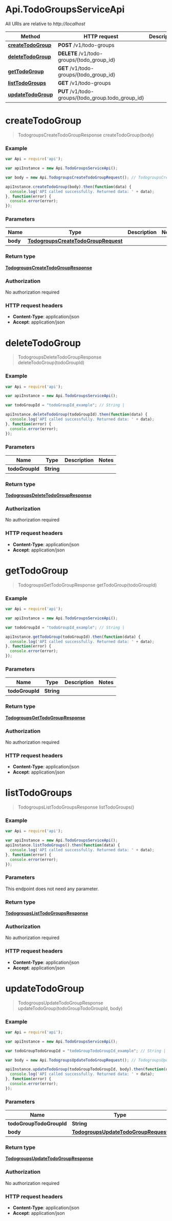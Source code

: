 # Api.TodoGroupsServiceApi

All URIs are relative to *http://localhost*

Method | HTTP request | Description
------------- | ------------- | -------------
[**createTodoGroup**](TodoGroupsServiceApi.md#createTodoGroup) | **POST** /v1/todo-groups | 
[**deleteTodoGroup**](TodoGroupsServiceApi.md#deleteTodoGroup) | **DELETE** /v1/todo-groups/{todo_group_id} | 
[**getTodoGroup**](TodoGroupsServiceApi.md#getTodoGroup) | **GET** /v1/todo-groups/{todo_group_id} | 
[**listTodoGroups**](TodoGroupsServiceApi.md#listTodoGroups) | **GET** /v1/todo-groups | 
[**updateTodoGroup**](TodoGroupsServiceApi.md#updateTodoGroup) | **PUT** /v1/todo-groups/{todo_group.todo_group_id} | 


<a name="createTodoGroup"></a>
# **createTodoGroup**
> TodogroupsCreateTodoGroupResponse createTodoGroup(body)



### Example
```javascript
var Api = require('api');

var apiInstance = new Api.TodoGroupsServiceApi();

var body = new Api.TodogroupsCreateTodoGroupRequest(); // TodogroupsCreateTodoGroupRequest | 

apiInstance.createTodoGroup(body).then(function(data) {
  console.log('API called successfully. Returned data: ' + data);
}, function(error) {
  console.error(error);
});

```

### Parameters

Name | Type | Description  | Notes
------------- | ------------- | ------------- | -------------
 **body** | [**TodogroupsCreateTodoGroupRequest**](TodogroupsCreateTodoGroupRequest.md)|  | 

### Return type

[**TodogroupsCreateTodoGroupResponse**](TodogroupsCreateTodoGroupResponse.md)

### Authorization

No authorization required

### HTTP request headers

 - **Content-Type**: application/json
 - **Accept**: application/json

<a name="deleteTodoGroup"></a>
# **deleteTodoGroup**
> TodogroupsDeleteTodoGroupResponse deleteTodoGroup(todoGroupId)



### Example
```javascript
var Api = require('api');

var apiInstance = new Api.TodoGroupsServiceApi();

var todoGroupId = "todoGroupId_example"; // String | 

apiInstance.deleteTodoGroup(todoGroupId).then(function(data) {
  console.log('API called successfully. Returned data: ' + data);
}, function(error) {
  console.error(error);
});

```

### Parameters

Name | Type | Description  | Notes
------------- | ------------- | ------------- | -------------
 **todoGroupId** | **String**|  | 

### Return type

[**TodogroupsDeleteTodoGroupResponse**](TodogroupsDeleteTodoGroupResponse.md)

### Authorization

No authorization required

### HTTP request headers

 - **Content-Type**: application/json
 - **Accept**: application/json

<a name="getTodoGroup"></a>
# **getTodoGroup**
> TodogroupsGetTodoGroupResponse getTodoGroup(todoGroupId)



### Example
```javascript
var Api = require('api');

var apiInstance = new Api.TodoGroupsServiceApi();

var todoGroupId = "todoGroupId_example"; // String | 

apiInstance.getTodoGroup(todoGroupId).then(function(data) {
  console.log('API called successfully. Returned data: ' + data);
}, function(error) {
  console.error(error);
});

```

### Parameters

Name | Type | Description  | Notes
------------- | ------------- | ------------- | -------------
 **todoGroupId** | **String**|  | 

### Return type

[**TodogroupsGetTodoGroupResponse**](TodogroupsGetTodoGroupResponse.md)

### Authorization

No authorization required

### HTTP request headers

 - **Content-Type**: application/json
 - **Accept**: application/json

<a name="listTodoGroups"></a>
# **listTodoGroups**
> TodogroupsListTodoGroupsResponse listTodoGroups()



### Example
```javascript
var Api = require('api');

var apiInstance = new Api.TodoGroupsServiceApi();
apiInstance.listTodoGroups().then(function(data) {
  console.log('API called successfully. Returned data: ' + data);
}, function(error) {
  console.error(error);
});

```

### Parameters
This endpoint does not need any parameter.

### Return type

[**TodogroupsListTodoGroupsResponse**](TodogroupsListTodoGroupsResponse.md)

### Authorization

No authorization required

### HTTP request headers

 - **Content-Type**: application/json
 - **Accept**: application/json

<a name="updateTodoGroup"></a>
# **updateTodoGroup**
> TodogroupsUpdateTodoGroupResponse updateTodoGroup(todoGroupTodoGroupId, body)



### Example
```javascript
var Api = require('api');

var apiInstance = new Api.TodoGroupsServiceApi();

var todoGroupTodoGroupId = "todoGroupTodoGroupId_example"; // String | 

var body = new Api.TodogroupsUpdateTodoGroupRequest(); // TodogroupsUpdateTodoGroupRequest | 

apiInstance.updateTodoGroup(todoGroupTodoGroupId, body).then(function(data) {
  console.log('API called successfully. Returned data: ' + data);
}, function(error) {
  console.error(error);
});

```

### Parameters

Name | Type | Description  | Notes
------------- | ------------- | ------------- | -------------
 **todoGroupTodoGroupId** | **String**|  | 
 **body** | [**TodogroupsUpdateTodoGroupRequest**](TodogroupsUpdateTodoGroupRequest.md)|  | 

### Return type

[**TodogroupsUpdateTodoGroupResponse**](TodogroupsUpdateTodoGroupResponse.md)

### Authorization

No authorization required

### HTTP request headers

 - **Content-Type**: application/json
 - **Accept**: application/json

